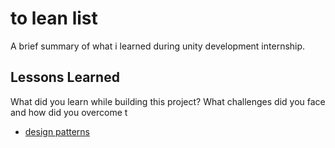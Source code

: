 # to lean list  
A brief summary of what i learned during unity development internship.  


## Lessons Learned  

What did you learn while building this project? What challenges did you face and how did you overcome t 

- [design patterns](https://github.com/Karen-Najafzadeh/to-learn-list/tree/main/Design-Patterns)
